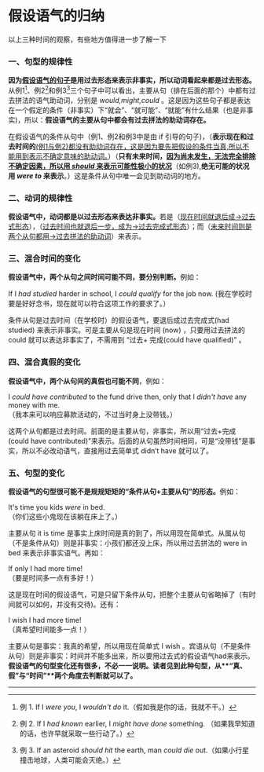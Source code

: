 # 假设语气的归纳

以上三种时间的观察，有些地方值得进一步了解一下

### 一、句型的规律性


<b>因为<u>假设语气的句子</u>是用**过去形态来表示非事**实，所以**动词看起来都是过去形态**。</b>从例1[^ 1]、例2[^ 2]和例3[^ 3]三个句子中可以看出，主要从句（排在后面的那个）中都有过去拼法的语气助动词，分别是 <em>would,might,could</em> 。这是因为这些句子都是表达在一个假定的条件（非事实）下“就会”、“就可能”、“就能”有什么结果（也是非事实)，所以：<b>假设语气的主要从句中都会有过去拼法的助动词存在。</b>

在假设语气的条件从句中（例1、例2和例3中是由 if 引导的句子)，（**表示现在和过去时间的**<u>(例1与例2)都没有助动词存在，这是因为要先把假设的条件当真,所以不能用到表示不确定意味的助动词。</u>）（<b>只有**未来时间**，<u>因为尚未发生，无法完全排除不确定因素，所以用 <em>should</em> 来**表示可能性极小的状况**</u></b>（如例3),<b>**绝无可能的状况**用 <em>were to </em>来表示</b>。）这是条件从句中唯一会见到助动词的地方。

### 二、动词的规律性


<b>假设语气中，**动词都是以过去形态来表达非事实**。</b>若是（<u>现在时间就退后成→过去式形态</u>），（<u>过去时间也就退后一步，成为→过去完成式形态</u>）；而（<u>未来时间则是两个从句都用→过去拼法的助动词</u>）来表示。

### 三、混合时间的变化


<b>假设语气中，**两个从句之间时间可能不同**，**要分别判断**。</b>例如：   
>  
If I <em>had studied</em> harder in school, I <em>could qualify</em> for the job now.
(我在学校时要是好好念书，现在就可以符合这项工作的要求了。）  

条件从句是过去时间（在学校时）的假设语气，要退后成过去完成式(had studied) 来表示非事实。可是主要从句是现在时间 (now) ，只要用过去拼法的 could 就可以表达非事实了，不需用到 “过去+ 完成(could have qualified)” 。

### 四、混合真假的变化


<b>假设语气中，**两个从句间的真假也可能不同**</b>，例如：  
>  
I <em>could have contributed</em> to the fund drive then,
only that I <em>didn't have</em> any money with me.   
（我本来可以响应募款活动的，不过当时身上没带钱。）  

这两个从句都是过去时间。前面的是主要从句，非事实，所以用“过去+完成(could have contributed)”来表示。后面的从句虽然时间相同，可是“没带钱”是事实，所以不必改动语气，直接用过去简单式 didn’t have 就可以了。

### 五、句型的变化


<b>假设语气的句型**很可能不是规规矩矩的“条件从句+主要从句”的形态**。</b>例如：  
>  
It's time you kids <em>were</em> in bed.   
（你们这些小鬼现在该躺在床上了。）  

主要从句 it is time 是事实上床时间是真的到了，所以用现在简单式。从属从句（不是条件从句）则是非事实：小孩们都还没上床，所以用过去拼法的 were in bed 来表示非事实语气。再如：  
>  
If only I had more time!  
（要是时间多一点有多好！）    

这是现在时间的假设语气，可是只留下条件从句，把整个主要从句省略掉了（有时间就可以如何，并没有交待)。还有：  
>  
I wish I had more time!   
（真希望时间能多一点！）  

主要从句是事实：我真的希望，所以用现在简单式 I wish 。宾语从句（不是条件从句）则是非事实：时间并不能多出来，所以要用过去式的假设语气had来表示。
<b>假设语气的句型变化还有很多，不必一一说明。读者见到此种句型，从**“真、假”**与**“时间”**两个角度去判断就可以了。</b>  


---


[^ 1]: 例 1. If I <em>were you</em>, I <em>wouldn't do</em> it.（假如我是你的话，我就不干。）
[^ 2]: 例 2. If I <em>had known</em> earlier, I <em>might have done</em> something. （如果我早知道的话，也许早就采取一些行动了。）  
[^ 3]: 例 3. If an asteroid <em>should hit</em> the earth, man <em>could die</em> out.（如果小行星撞击地球，人类可能会灭绝。）